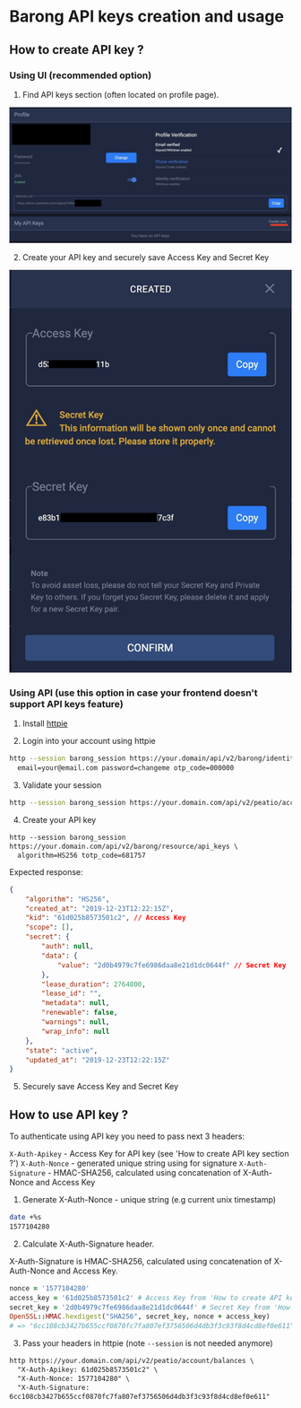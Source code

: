# Barong API keys creation and usage

## How to create API key ?

### Using UI (recommended option)

1. Find API keys section (often located on profile page).

![API-keys-section](../images/api-keys-1.jpeg)

2. Create your API key and securely save Access Key and Secret Key

![API-key-creation](../images/api-keys-2.jpeg)

### Using API (use this option in case your frontend doesn't support API keys feature)

1. Install [httpie](https://httpie.org/)

2. Login into your account using httpie

```bash
http --session barong_session https://your.domain/api/v2/barong/identity/sessions \
  email=your@email.com password=changeme otp_code=000000
```

3. Validate your session
```bash
http --session barong_session https://your.domain.com/api/v2/peatio/account/balances
```

4. Create your API key

```
http --session barong_session https://your.domain.com/api/v2/barong/resource/api_keys \
  algorithm=HS256 totp_code=681757
```

Expected response:

```json
{
    "algorithm": "HS256",
    "created_at": "2019-12-23T12:22:15Z",
    "kid": "61d025b8573501c2", // Access Key
    "scope": [],
    "secret": {
        "auth": null,
        "data": {
            "value": "2d0b4979c7fe6986daa8e21d1dc0644f" // Secret Key
        },
        "lease_duration": 2764800,
        "lease_id": "",
        "metadata": null,
        "renewable": false,
        "warnings": null,
        "wrap_info": null
    },
    "state": "active",
    "updated_at": "2019-12-23T12:22:15Z"
}
```

5. Securely save Access Key and Secret Key

## How to use API key ?

To authenticate using API key you need to pass next 3 headers:

`X-Auth-Apikey` - Access Key for API key (see 'How to create API key section ?')
`X-Auth-Nonce` - generated unique string using for signature
`X-Auth-Signature` - HMAC-SHA256, calculated using concatenation of X-Auth-Nonce and Access Key

1. Generate X-Auth-Nonce - unique string (e.g current unix timestamp)

```bash
date +%s 
1577104280
```

2. Calculate X-Auth-Signature header.

X-Auth-Signature is HMAC-SHA256, calculated using concatenation of X-Auth-Nonce and Access Key.
  
```ruby
nonce = '1577104280'
access_key = '61d025b8573501c2' # Access Key from 'How to create API key section ?'
secret_key = '2d0b4979c7fe6986daa8e21d1dc0644f' # Secret Key from 'How to create API key section ?'
OpenSSL::HMAC.hexdigest("SHA256", secret_key, nonce + access_key)
# => "6cc108cb3427b655ccf0870fc7fa807ef3756506d4db3f3c93f8d4cd8ef0e611" 
```

3. Pass your headers in httpie (note `--session` is not needed anymore)

```
http https://your.domain.com/api/v2/peatio/account/balances \
  "X-Auth-Apikey: 61d025b8573501c2" \
  "X-Auth-Nonce: 1577104280" \
  "X-Auth-Signature: 6cc108cb3427b655ccf0870fc7fa807ef3756506d4db3f3c93f8d4cd8ef0e611"
```
